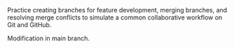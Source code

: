  Practice creating branches for feature development, merging branches, and resolving merge conflicts to simulate a common collaborative workflow on Git and GitHub.

  Modification in main branch.